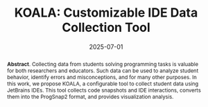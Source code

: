 ---
title: "KOALA: Customizable IDE Data Collection Tool"
authors: '<i>Daniil Karol, Elizaveta Artser, Ilya Vlasov, Yaroslav Golubev, Hieke Keuning, and Anastasiia Birillo</i>'
status: "accepted"
collection: publications
permalink: /publications/2025-07-01-koala-poster
date: 2025-07-01
venue: "<b>ITiCSE'25</b>"
tool: 'https://github.com/JetBrains-Research/tasktracker-3'
level: 'A'
counter_id: 'C16'
abstract: "<p><b>Abstract</b>. Collecting data from students solving programming tasks is valuable for both researchers and educators. Such data can be used to analyze student behavior, identify errors and misconceptions, and for many other purposes. In this work, we propose KOALA, a configurable tool to collect student data using JetBrains IDEs. This tool collects code snapshots and IDE interactions, converts them into the ProgSnap2 format, and provides visualization analysis.</p>"
---